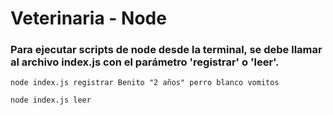 <h1 align="left"> Veterinaria - Node </h1>

<h3 align="left">
Para ejecutar scripts de node desde la terminal, se debe llamar al archivo index.js con el parámetro 'registrar' o 'leer'. 
</h4>

```node
node index.js registrar Benito "2 años" perro blanco vomitos

node index.js leer
```